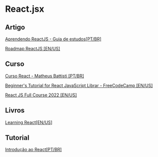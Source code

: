 # React.jsx

## Artigo

<p><a href="https://dev.to/juligaioso/aprendendo-reactjs-guia-de-estudos-je">Aprendendo ReactJS - Guia de estudos[PT/BR]</a></p>
<p><a href="https://roadmap.sh/react">Roadmap ReactJS [EN/US]</a></p>

## Curso

<p><a href="https://www.youtube.com/watch?v=FXqX7oof0I4&list=PLnDvRpP8BneyVA0SZ2okm-QBojomniQVO">Curso React - Matheus Battisti [PT/BR]</a></p>
<p><a href="https://www.freecodecamp.org/news/free-react-course-2022/">Beginner's Tutorial for React JavaScript Librar - FreeCodeCamp [EN/US]</a></p>
<p><a href="https://www.youtube.com/watch?v=b9eMGE7QtTk">React JS Full Course 2022 [EN/US]</a></p>

## Livros

<p><a href="https://github.com/MoonHighway/learning-react">Learning React[EN/US]</a></p>

## Tutorial

<p><a href="https://pt-br.reactjs.org/tutorial/tutorial.html">Introdução ao React[PT/BR]</a></p>
